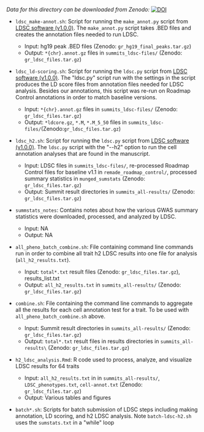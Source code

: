 *Data for this directory can be downloaded from Zenodo:*
[![DOI](https://zenodo.org/badge/DOI/10.5281/zenodo.3253180.svg)](https://doi.org/10.5281/zenodo.3253180)

- `ldsc_make-annot.sh`: Script for running the `make_annot.py` script from [LDSC software (v1.0.0)](https://github.com/bulik/ldsc). The `make_annot.py` script takes .BED files and creates the annotation files needed to run LDSC.
	- Input: hg19 peak .BED files (Zenodo: `gr_hg19_final_peaks.tar.gz`)
	- Output: `*{chr}.annot.gz` files in `summits_ldsc-files/` (Zenodo: `gr_ldsc_files.tar.gz`)

- `ldsc_ld-scoring.sh`: Script for running the `ldsc.py` script from [LDSC software (v1.0.0)](https://github.com/bulik/ldsc). The "ldsc.py" script run with the settings in the script produces the LD score files from annotation files needed for LDSC analysis. Besides our annotations, this script was re-run on Roadmap Control annotations in order to match baseline versions.
	- Input: `*{chr}.annot.gz` files in `summits_ldsc-files/` (Zenodo: `gr_ldsc_files.tar.gz`)
	- Output: `*ldcore.gz`, `*.M`, `*.M_5_50` files in `summits_ldsc-files/`(Zenodo:`gr_ldsc_files.tar.gz`)

- `ldsc_h2.sh`: Script for running the `ldsc.py` script from [LDSC software (v1.0.0)](https://github.com/bulik/ldsc). The `ldsc.py` script with the "--h2" option to run the cell annotation analyses that are found in the manuscript.
	- Input: LDSC files in `summits_ldsc-files/`, re-processed Roadmap Control files for baseline v1.1 in `remade_roadmap_control/`, processed summary statistics in `munged_sumstats` (Zenodo: `gr_ldsc_files.tar.gz`)
	- Output: Summit result directories in `summits_all-results/` (Zenodo: `gr_ldsc_files.tar.gz`)

- `summstats_notes`: Contains notes about how the various GWAS summary statistics were downloaded, processed, and analyzed by LDSC.
	- Input: NA
	- Output: NA

- `all_pheno_batch_combine.sh`: File containing command line commands run in order to combine all trait h2 LDSC results into one file for analysis (`all_h2_results.txt`).
	- Input: `total*.txt` result files (Zenodo: `gr_ldsc_files.tar.gz`), results_list.txt
	- Output: `all_h2_results.txt` in `summits_all-results/` (Zenodo: `gr_ldsc_files.tar.gz`)

- `combine.sh`: File containing the command line commands to aggregate all the results for each cell annotation test for a trait. To be used with `all_pheno_batch_combine.sh` above.
	- Input:  Summit result directories in `summits_all-results/` (Zenodo: `gr_ldsc_files.tar.gz`)
	- Output: `total*.txt` result files in results directories in `summits_all-results\` (Zenodo: `gr_ldsc_files.tar.gz`)

- `h2_ldsc_analysis.Rmd`: R code used to process, analyze, and visualize LDSC results for 64 traits
	- Input: `all_h2_results.txt` in in `summits_all-results/`, `LDSC_phenotypes.txt`, `cell-annot.txt` (Zenodo: `gr_ldsc_files.tar.gz`)
	- Output: Various tables and figures

- `batch*.sh`: Scripts for batch submission of LDSC steps including making annotation, LD scoring, and h2 LDSC analysis. Note `batch-ldsc-h2.sh` uses the `sumstats.txt` in a "while" loop